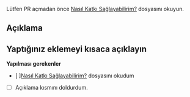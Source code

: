 Lütfen PR açmadan önce [Nasıl Katkı Sağlayabilirim?](https://github.com/salihgueler/flutter-rehberi/blob/master/CONTRIBUTING.md) dosyasını okuyun.

## Açıklama

Yaptığınız eklemeyi kısaca açıklayın
---

**Yapılması gerekenler**

- [ ][Nasıl Katkı Sağlayabilirim?](https://github.com/salihgueler/flutter-rehberi/blob/master/CONTRIBUTING.md) dosyasını okudum
- [ ] Açıklama kısmını doldurdum.
